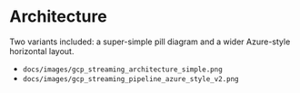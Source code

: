 
# Architecture

Two variants included: a super-simple pill diagram and a wider Azure-style horizontal layout.

- `docs/images/gcp_streaming_architecture_simple.png`
- `docs/images/gcp_streaming_pipeline_azure_style_v2.png`

